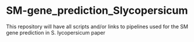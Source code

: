# SM-gene_prediction_Slycopersicum
This repository will have all scripts and/or links to pipelines used for the SM gene prediction in S. lycopersicum paper
